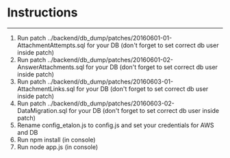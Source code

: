 # Instructions
------------
1. Run patch ../backend/db_dump/patches/20160601-01-AttachmentAttempts.sql for your DB (don't forget to set correct db user inside patch)
2. Run patch ../backend/db_dump/patches/20160601-02-AnswerAttachments.sql for your DB (don't forget to set correct db user inside patch)
3. Run patch ../backend/db_dump/patches/20160603-01-AttachmentLinks.sql for your DB (don't forget to set correct db user inside patch)
4. Run patch ../backend/db_dump/patches/20160603-02-DataMigration.sql for your DB (don't forget to set correct db user inside patch)
5. Rename config_etalon.js to config.js and set your credentials for AWS and DB
6. Run npm install (in console)
7. Run node app.js (in console)